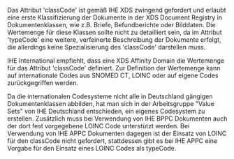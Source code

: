
Das Attribut 'classCode' ist gemäß IHE XDS zwingend gefordert und erlaubt eine erste Klassifizierung der Dokumente 
in der XDS Document Registry in Dokumentenklassen, 
wie z.B. Briefe, Befundberichte oder Bilddaten. Die Wertemenge für diese Klassen sollte nicht zu detailliert sein, 
da im Attribut 'typeCode' eine weitere, verfeinerte Beschreibung der Dokumente erfolgt, 
die allerdings keine Spezialisierung des 'classCode' darstellen muss.

IHE International empfiehlt, dass eine XDS Affinity Domain die Wertemenge für das Attribut 'classCode' definiert. 
Zur Definition der Wertemenge kann auf internationale Codes aus SNOMED CT, LOINC oder auf eigene Codes zurückgegriffen werden.

Da die internationalen Codesysteme nicht alle in Deutschland gängigen Dokumentenklassen abbilden, 
hat man sich in der Arbeitsgruppe "Value Sets" von IHE Deutschland entschieden, 
ein eigenes Codesystem zu erstellen. 
Zusätzlich muss bei Verwendung von IHE BPPC Dokumenten auch der dort fest vorgegebene LOINC Code unterstützt werden. 
Bei Verwendung von IHE APPC Dokumenten dagegen ist der Einsatz von LOINC für den classCode nicht gefordert, 
stattdessen gibt es bei IHE APPC eine Vorgabe für den Einsatz eines LOINC Codes als typeCode.
